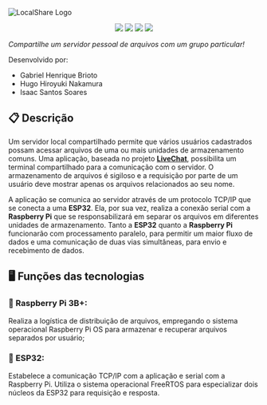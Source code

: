 ![LocalShare Logo](https://github.com/user-attachments/assets/0b7b7547-2c83-4567-a108-39c2c36037b1)

<p align="center">
<img src="https://img.shields.io/github/license/ikuyorih9/LocalShare"/>
<img src="https://img.shields.io/badge/Language-Python-ffd343"/>
<img src="https://img.shields.io/badge/Language-C/C++-3186a0"/>
<img src="https://img.shields.io/badge/OS-PiOS-E30B5C"/>
</p>

*Compartilhe um servidor pessoal de arquivos com um grupo particular!*

Desenvolvido por:

* Gabriel Henrique Brioto
* Hugo Hiroyuki Nakamura
* Isaac Santos Soares

## 📋 Descrição
Um servidor local compartilhado permite que vários usuários cadastrados possam acessar arquivos de uma ou mais unidades de armazenamento comuns. Uma aplicação, baseada no projeto [**LiveChat**](https://github.com/ISS2718/LiveChat), possibilita um terminal compartilhado para a comunicação com o servidor. O armazenamento de arquivos é sigiloso e a requisição por parte de um usuário deve mostrar apenas os arquivos relacionados ao seu nome.

A aplicação se comunica ao servidor através de um protocolo TCP/IP que se conecta a uma **ESP32**. Ela, por sua vez, realiza a conexão serial com a **Raspberry Pi** que se responsabilizará em separar os arquivos em diferentes unidades de armazenamento. Tanto a **ESP32** quanto a **Raspberry Pi** funcionarão com processamento paralelo, para permitir um maior fluxo de dados e uma comunicação de duas vias simultâneas, para envio e recebimento de dados. 
  
## 🖥️ Funções das tecnologias
### 🔹 Raspberry Pi 3B+: 
Realiza a logística de distribuição de arquivos, empregando o sistema operacional Raspberry Pi OS para armazenar e recuperar arquivos separados por usuário; 
### 🔹 ESP32: 
Estabelece a comunicação TCP/IP com a aplicação e serial com a Raspberry Pi. Utiliza o sistema operacional FreeRTOS para especializar dois núcleos da ESP32 para requisição e resposta.
